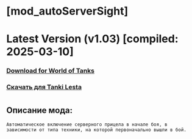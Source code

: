# [mod_autoServerSight]
# Latest Version (v1.03) [compiled: 2025-03-10]
### [**Download for World of Tanks**](https://github.com/spoter/spoter-mods/releases/download/latest/mod_autoServerSight.zip)
### [**Скачать для Tanki Lesta**](https://github.com/spoter/spoter-mods/releases/download/latest/mod_autoServerSight_RU.zip)
#
## Описание мода:
    Автоматическое включение серверного прицела в начале боя, в зависимости от типа техники, на которой первоначально вышли в бой.








